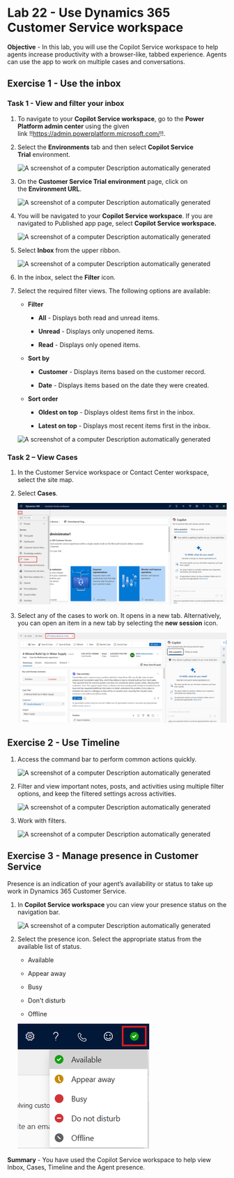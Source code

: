 # Lab 22 - Use Dynamics 365 Customer Service workspace

**Objective** - In this lab, you will use the Copilot Service workspace to help agents increase productivity with a browser-like, tabbed experience. Agents can use the app to work on multiple cases and conversations.

## Exercise 1 - Use the inbox

### Task 1 - View and filter your inbox

1.  To navigate to your **Copilot Service workspace**, go to
    the **Power Platform admin center** using the given
    link !!https://admin.powerplatform.microsoft.com/!!.

2.  Select the **Environments** tab and then select **Copilot Service
    Trial** environment.

    ![A screenshot of a computer Description automatically generated](./media/media22/image1.png)

3.  On the **Customer Service Trial environment** page, click on
    the **Environment URL**.

    ![A screenshot of a computer Description automatically generated](./media/media22/image2.png)

4.  You will be navigated to your **Copilot Service workspace**. If you
    are navigated to Published app page, select **Copilot Service
    workspace.**

    ![A screenshot of a computer Description automatically generated](./media/media22/image3.png)

5.  Select **Inbox** from the upper ribbon.

    ![A screenshot of a computer Description automatically generated](./media/media22/image4.png)

6.  In the inbox, select the **Filter** icon.

7.  Select the required filter views. The following options are
    available:

    - **Filter**

        - **All** - Displays both read and unread items.

        - **Unread** - Displays only unopened items.

        - **Read** - Displays only opened items.

    - **Sort by**

        - **Customer** - Displays items based on the customer record.

        - **Date** - Displays items based on the date they were created.

    - **Sort order**

        - **Oldest on top** - Displays oldest items first in the inbox.

        - **Latest on top** - Displays most recent items first in the
        inbox.

    ![A screenshot of a computer Description automatically generated](./media/media22/image5.png)

### Task 2 – View Cases

1.  In the Customer Service workspace or Contact Center workspace,
    select the site map.

2.  Select **Cases**.

    ![A screenshot of a computer Description automatically generated](./media/media22/cases.png)

3.  Select any of the cases to work on. It opens in a new tab.
    Alternatively, you can open an item in a new tab by selecting
    the **new session** icon.

    ![A screenshot of a computer Description automatically generated](./media/media22/new-case.png)

## Exercise 2 - Use Timeline

1.  Access the command bar to perform common actions quickly.

    ![A screenshot of a computer Description automatically generated](./media/media22/image8.png)

2.  Filter and view important notes, posts, and activities using
    multiple filter options, and keep the filtered settings across
    activities.

    ![A screenshot of a computer Description automatically generated](./media/media22/image9.png)

3.  Work with filters.

    ![A screenshot of a computer Description automatically generated](./media/media22/image10.png)

## Exercise 3 - Manage presence in Customer Service

Presence is an indication of your agent’s availability or status to take
up work in Dynamics 365 Customer Service.

1.  In **Copilot Service workspace** you can view your presence status
    on the navigation bar.

    ![A screenshot of a computer Description automatically generated](./media/media22/image11.png)

2.  Select the presence icon. Select the appropriate status from the available list of status.

    - Available

    - Appear away

    - Busy

    - Don't disturb

    - Offline

    ![A screenshot of a computer Description automatically generated](./media/media22/presence.png)

**Summary** - You have used the Copilot Service workspace to help view Inbox, Cases, Timeline and the Agent presence.
